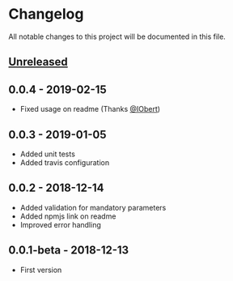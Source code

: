 # Changelog
All notable changes to this project will be documented in this file.

## [Unreleased]
[Unreleased]: https://github.com/diegodossantos95/consume-destination-scp-cf/compare/0.0.4...HEAD

## 0.0.4 - 2019-02-15
- Fixed usage on readme (Thanks [@IObert](https://github.com/IObert))

## 0.0.3 - 2019-01-05
- Added unit tests
- Added travis configuration

## 0.0.2 - 2018-12-14
- Added validation for mandatory parameters
- Added npmjs link on readme
- Improved error handling

## 0.0.1-beta - 2018-12-13
- First version